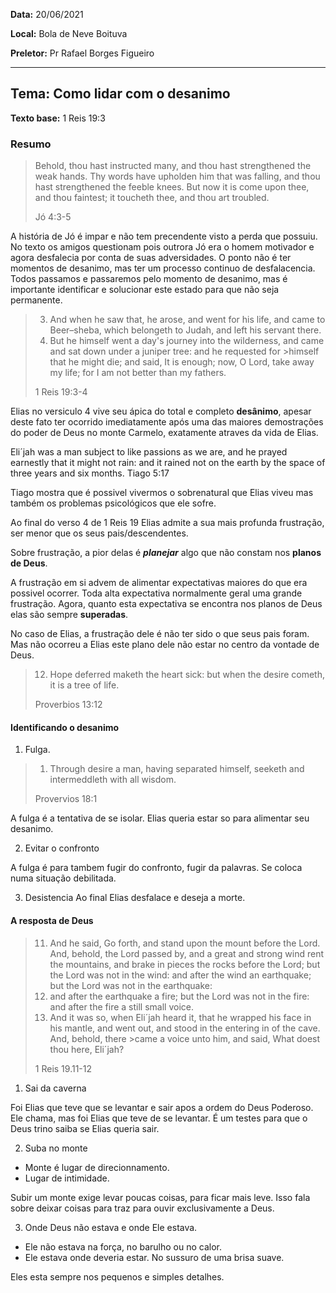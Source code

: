 **Data:** 20/06/2021

**Local:** Bola de Neve Boituva

**Preletor:** Pr Rafael Borges Figueiro
___

## **Tema:**  Como lidar com o desanimo

**Texto base:**
1 Reis 19:3

### **Resumo**

>Behold, thou hast instructed many,
>and thou hast strengthened the weak hands.
>Thy words have upholden him that was falling,
>and thou hast strengthened the feeble knees.
>But now it is come upon thee, and thou faintest;
>it toucheth thee, and thou art troubled.
>
>Jó 4:3-5

A história de Jó é impar e não tem precendente visto a perda que possuiu.
No texto os amigos questionam pois outrora Jó era o homem motivador e agora desfalecia por conta de suas adversidades.
O ponto não é ter momentos de desanimo, mas ter um processo continuo de desfalacencia.
Todos passamos e passaremos pelo momento de desanimo, mas é importante identificar e solucionar este estado para que não seja permanente.

>3. And when he saw that, he arose, and went for his life, and came to Beer–sheba, which belongeth to Judah, and left his servant there.
>4. But he himself went a day's journey into the wilderness, and came and sat down under a juniper tree: and he requested for >himself that he might die; and said, It is enough; now, O Lord, take away my life; for I am not better than my fathers.
>
>1 Reis 19:3-4

Elias no versiculo 4 vive seu ápica do total e completo **desânimo**, apesar deste fato ter ocorrido imediatamente após uma das maiores demostrações do poder de Deus no monte Carmelo, exatamente atraves da vida de Elias.

Eli´jah was a man subject to like passions as we are, and he prayed earnestly that it might not rain: and it rained not on the earth by the space of three years and six months.
Tiago 5:17

Tiago mostra que é possivel vivermos o sobrenatural que Elias viveu mas também os problemas psicológicos que ele sofre.

Ao final do verso 4 de 1 Reis 19 Elias admite a sua mais profunda frustração, ser menor que os seus pais/descendentes.

Sobre frustração, a pior delas é ***planejar*** algo que não constam nos **planos de Deus**.

A frustração em si advem de alimentar expectativas maiores do que era possivel ocorrer. Toda alta expectativa normalmente geral uma grande frustração. Agora, quanto esta expectativa se encontra nos planos de Deus elas são sempre **superadas**.

No caso de Elias, a frustração dele é não ter sido o que seus pais foram. Mas não ocorreu a Elias este plano dele não estar no centro da vontade de Deus.

> 12. Hope deferred maketh the heart sick:
> but when the desire cometh, it is a tree of life.
>
> Proverbios 13:12


#### Identificando o desanimo

1. Fulga.

>1. Through desire a man, having separated himself, seeketh
>and intermeddleth with all wisdom.
>
>Provervios 18:1

A fulga é a tentativa de se isolar. Elias queria estar so para alimentar seu desanimo.


2. Evitar o confronto

A fulga é para tambem fugir do confronto, fugir da palavras. Se coloca numa situação debilitada.

3. Desistencia
Ao final Elias desfalace e deseja a morte.

#### A resposta de Deus

>11. And he said, Go forth, and stand upon the mount before the Lord. And, behold, the Lord passed by, and a great and strong wind rent the mountains, and brake in pieces the rocks before the Lord; but the Lord was not in the wind: and after the wind an earthquake; but the Lord was not in the earthquake: 
>12. and after the earthquake a fire; but the Lord was not in the fire: and after the fire a still small voice. 
>13. And it was so, when Eli´jah heard it, that he wrapped his face in his mantle, and went out, and stood in the entering in of the cave. And, behold, there >came a voice unto him, and said, What doest thou here, Eli´jah? 
>
>1 Reis 19.11-12

1. Sai da caverna

Foi Elias que teve que se levantar e sair apos a ordem do Deus Poderoso. Ele chama, mas foi Elias que teve de se levantar.
É um testes para que o Deus trino saiba se Elias queria sair.

2. Suba no monte

- Monte é lugar de direcionnamento.
- Lugar de intimidade.

Subir um monte exige levar poucas coisas, para ficar mais leve. Isso fala sobre deixar coisas para traz para ouvir exclusivamente a Deus.

3. Onde Deus não estava e onde Ele estava.

- Ele não estava na força, no barulho ou no calor.
- Ele estava onde deveria estar. No sussuro de uma brisa suave.

Eles esta sempre nos pequenos e simples detalhes.
